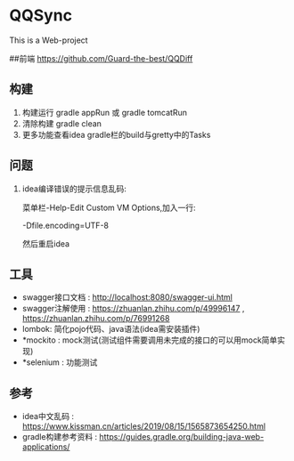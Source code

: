 # QQSync
 This is a Web-project
 
 ##前端
 <https://github.com/Guard-the-best/QQDiff>

## 构建
1. 构建运行 gradle appRun 或 gradle tomcatRun
2. 清除构建 gradle clean
3. 更多功能查看idea gradle栏的build与gretty中的Tasks

## 问题
1. idea编译错误的提示信息乱码: 
   
   菜单栏-Help-Edit Custom VM Options,加入一行:
   
   -Dfile.encoding=UTF-8
   
   然后重启idea

## 工具
+ swagger接口文档 : <http://localhost:8080/swagger-ui.html>
+ swagger注解使用 : <https://zhuanlan.zhihu.com/p/49996147> , <https://zhuanlan.zhihu.com/p/76991268>
+ lombok: 简化pojo代码、java语法(idea需安装插件)
+ *mockito : mock测试(测试组件需要调用未完成的接口的可以用mock简单实现)
+ *selenium : 功能测试

## 参考
+ idea中文乱码 : <https://www.kissman.cn/articles/2019/08/15/1565873654250.html>
+ gradle构建参考资料 : <https://guides.gradle.org/building-java-web-applications/>
